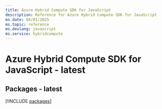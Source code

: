 ```yaml
---
title: Azure Hybrid Compute SDK for JavaScript
description: Reference for Azure Hybrid Compute SDK for JavaScript
ms.date: 04/01/2025
ms.topic: reference
ms.devlang: javascript
ms.service: hybridcompute
---
```

# Azure Hybrid Compute SDK for JavaScript - latest
## Packages - latest
[!INCLUDE [packages](hybrid-compute-index.md)]